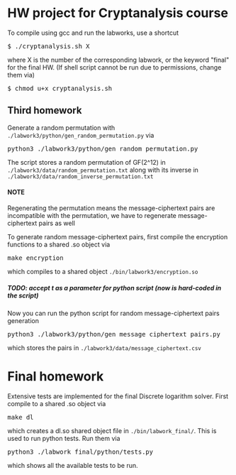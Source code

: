 # HW project for Cryptanalysis course

To compile using gcc and run the labworks, use a shortcut

<pre lang="markdown">
$ ./cryptanalysis.sh X
</pre>

where X is the number of the corresponding labwork, or the keyword "final" for the final HW.
(If shell script cannot be run due to permissions, change them via)


<pre lang="markdown">
$ chmod u+x cryptanalysis.sh
</pre>


## Third homework

Generate a random permutation with `./labwork3/python/gen_random_permutation.py` via

<pre lang="markdown">
python3 ./labwork3/python/gen_random_permutation.py
</pre>

The script stores a random permutation of GF(2^12) in `./labwork3/data/random_permutation.txt` along
with its inverse in `./labwork3/data/random_inverse_permutation.txt`

#### NOTE
Regenerating the permutation means the message-ciphertext pairs are incompatible with the permutation,
we have to regenerate message-ciphertext pairs as well

To generate random message-ciphertext pairs, first compile the encryption functions to a shared .so object via

<pre lang="markdown">
make encryption
</pre>

which compiles to a shared object `./bin/labwork3/encryption.so`

##### TODO: accept t as a parameter for python script (now is hard-coded in the script)

Now you can run the python script for random message-ciphertext pairs generation

<pre lang="markdown">
python3 ./labwork3/python/gen_message_ciphertext_pairs.py
</pre>

which stores the pairs in `./labwork3/data/message_ciphertext.csv`



# Final homework

Extensive tests are implemented for the final Discrete logarithm solver. First compile to a shared .so object via

<pre lang="markdown">
make dl
</pre>

which creates a dl.so shared object file in `./bin/labwork_final/`. This is used to run python tests. Run them via

<pre lang="markdown">
python3 ./labwork_final/python/tests.py
</pre>

which shows all the available tests to be run.
